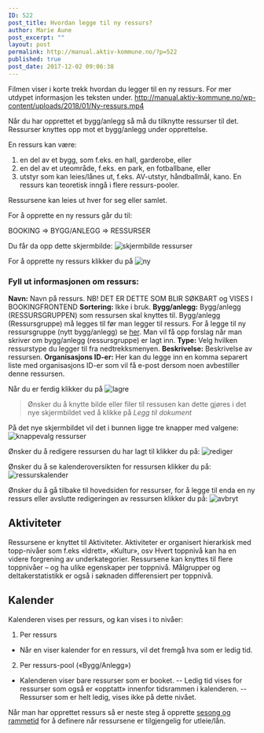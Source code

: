 ```yaml
---
ID: 522
post_title: Hvordan legge til ny ressurs?
author: Marie Aune
post_excerpt: ""
layout: post
permalink: http://manual.aktiv-kommune.no/?p=522
published: true
post_date: 2017-12-02 09:06:38
---
```

Filmen viser i korte trekk hvordan du legger til en ny ressurs. For mer utdypet informasjon les teksten under.
http://manual.aktiv-kommune.no/wp-content/uploads/2018/01/Ny-ressurs.mp4


Når du har opprettet et bygg/anlegg så må du tilknytte ressurser til det. Ressurser knyttes opp mot et bygg/anlegg under opprettelse.

En ressurs kan være:
1. en del av et bygg, som f.eks. en hall, garderobe, eller 
2. en del av et uteområde, f.eks. en park, en fotballbane, eller
3. utstyr som kan leies/lånes ut, f.eks. AV-utstyr, håndballmål, kano.
En ressurs kan teoretisk inngå i flere ressurs-pooler.

Ressursene kan leies ut hver for seg eller samlet.

For å opprette en ny ressurs går du til:

BOOKING => BYGG/ANLEGG => RESSURSER 

Du får da opp dette skjermbilde: 
![skjermbilde ressurser](http://manual.aktiv-kommune.no/wp-content/uploads/2017/12/Skjermbilderessurser.png)

For å opprette ny ressurs klikker du på 
![ny](http://manual.aktiv-kommune.no/wp-content/uploads/2017/12/NY.png)

### Fyll ut informasjonen om ressurs: 
**Navn:** Navn på ressurs. NB! DET ER DETTE SOM BLIR SØKBART og VISES I BOOKINGFRONTEND
**Sortering:** Ikke i bruk.
**Bygg/anlegg:** Bygg/anlegg (RESSURSGRUPPEN) som ressursen skal knyttes til. Bygg/anlegg (Ressursgruppe) må legges til før man legger til ressurs. For å legge til ny ressursgruppe (nytt bygg/anlegg) se [her](http://manual.aktiv-kommune.no/?p=166). Man vil få opp forslag når man skriver om bygg/anlegg (ressursgruppe) er lagt inn. 
**Type:** Velg hvilken ressurstype du legger til fra nedtrekksmenyen.
**Beskrivelse:** Beskrivelse av ressursen.
**Organisasjons ID-er:** Her kan du legge inn en komma separert liste med organisasjons ID-er som vil få e-post dersom noen avbestiller denne ressursen. 

Når du er ferdig klikker du på 
![lagre](http://manual.aktiv-kommune.no/wp-content/uploads/2017/12/lagre.png)

> Ønsker du å knytte bilde eller filer til ressusen kan dette gjøres i det nye skjermbildet ved å klikke på *Legg til dokument*

På det nye skjermbildet vil det i bunnen ligge tre knapper med valgene: 
![knappevalg ressurser](http://manual.aktiv-kommune.no/wp-content/uploads/2017/12/Skjermbilderessurs.png)

Ønsker du å redigere ressursen du har lagt til klikker du på:
![rediger](http://manual.aktiv-kommune.no/wp-content/uploads/2017/12/rediger.png)

Ønsker du å se kalenderoversikten for ressursen klikker du på:
![ressurskalender](http://manual.aktiv-kommune.no/wp-content/uploads/2017/12/ressurskalender.png)

Ønsker du å gå tilbake til hovedsiden for ressurser, for å legge til enda en ny ressurs eller avslutte redigeringen av ressursen klikker du på:
![avbryt](http://manual.aktiv-kommune.no/wp-content/uploads/2017/12/avbryt.png)

## Aktiviteter
Ressursene er knyttet til Aktiviteter.
Aktiviteter er organisert hierarkisk med topp-nivåer som f.eks «Idrett», «Kultur», osv
Hvert toppnivå kan ha en videre forgrening av underkategorier.
Ressursene kan knyttes til flere toppnivåer – og ha ulike egenskaper per toppnivå.
Målgrupper og deltakerstatistikk er også i søknaden differensiert per toppnivå.

## Kalender
Kalenderen vises per ressurs, og kan vises i to nivåer:
1) Per ressurs
- Når en viser kalender for en ressurs, vil det fremgå hva som er ledig tid.
2) Per ressurs-pool («Bygg/Anlegg»)
-  Kalenderen viser bare ressurser som er booket.
-- Ledig tid vises for ressurser som også er «opptatt» innenfor tidsrammen i kalenderen.
-- Ressurser som er helt ledig, vises ikke på dette nivået.


Når man har opprettet ressurs så er neste steg å opprette [sesong og rammetid](http://manual.aktiv-kommune.no/?p=502) for å definere når ressursene er tilgjengelig for utleie/lån.